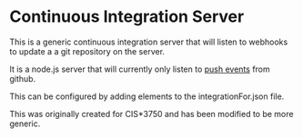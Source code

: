 # Continuous Integration Server

This is a generic continuous integration server that will listen to webhooks to
update a a git repository on the server.

It is a node.js server that will currently only listen to [push events](https://developer.github.com/v3/activity/events/types/#pushevent) from github.


This can be configured by adding elements to the integrationFor.json file.


This was originally created for CIS*3750 and has been modified to be more generic.
